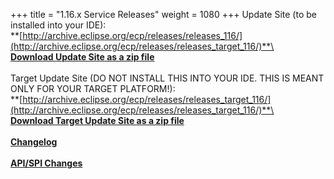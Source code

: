 +++
title = "1.16.x Service Releases"
weight = 1080
+++
Update Site (to be installed into your IDE):\
**[http://archive.eclipse.org/ecp/releases/releases_116/](http://archive.eclipse.org/ecp/releases/releases_target_116/)**\
\
**[Download Update Site as a zip file](http://www.eclipse.org/downloads/download.php?file=/ecp/releases/releases_116/1160/1160.zip)**\
\
Target Update Site (DO NOT INSTALL THIS INTO YOUR IDE. THIS IS MEANT ONLY FOR YOUR TARGET PLATFORM!):\
**[http://archive.eclipse.org/ecp/releases/releases_target_116/](http://archive.eclipse.org/ecp/releases/releases_target_116/)**\
\
**[Download Target Update Site as a zip file](http://www.eclipse.org/downloads/download.php?file=/ecp/releases/releases_target_116/1160/1160.zip)**\
\
**[Changelog](https://bugs.eclipse.org/bugs/buglist.cgi?query_format=advanced&product=ECP&target_milestone=1.16.0)**\
\
**[API/SPI Changes](https://www.eclipse.org/ecp/project-info/ECP_1150_1160_API_SPI_changes.html)**



